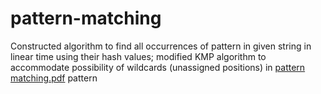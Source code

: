 # pattern-matching

 Constructed algorithm to find all occurrences of pattern in given string in linear time using their hash values; modified KMP algorithm to accommodate possibility of wildcards (unassigned positions) in [pattern matching.pdf](https://github.com/priyanshusharma314/pattern-matching/files/10148555/pattern.matching.pdf)
pattern
